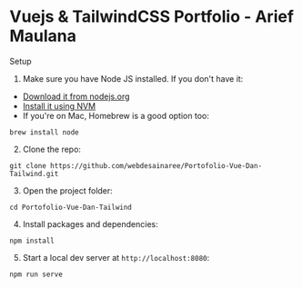 # Vuejs & TailwindCSS Portfolio - Arief Maulana


 Setup

1. Make sure you have Node JS installed. If you don't have it:

-   [Download it from nodejs.org](https://nodejs.org)
-   [Install it using NVM ](https://github.com/nvm-sh/nvm)
-   If you're on Mac, Homebrew is a good option too:

```
brew install node
```

2. Clone the repo:

```
git clone https://github.com/webdesainaree/Portofolio-Vue-Dan-Tailwind.git
```

3. Open the project folder:

```
cd Portofolio-Vue-Dan-Tailwind
```

4. Install packages and dependencies:

```
npm install
```

5. Start a local dev server at `http://localhost:8080`:

```
npm run serve
```


